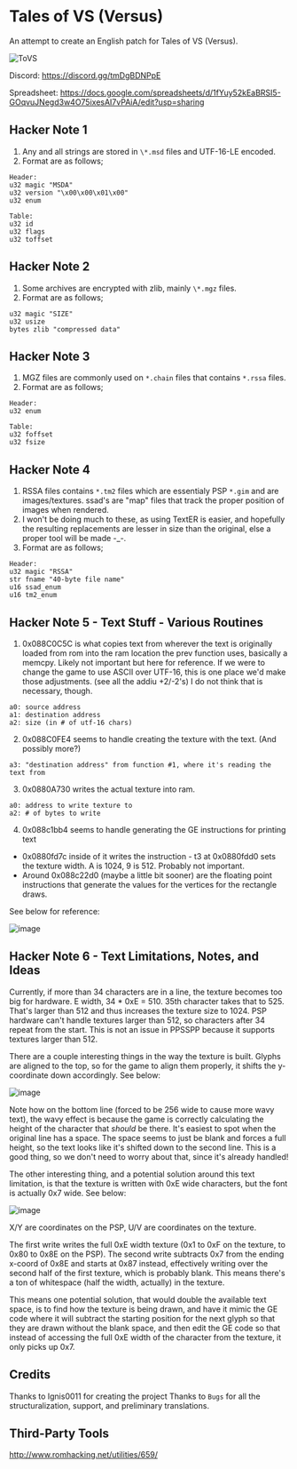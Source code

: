 # Tales of VS (Versus)

An attempt to create an English patch for Tales of VS (Versus).

![ToVS](https://raw.githubusercontent.com/lifebottle/Tales-of-VS/main/docs/proj_logo.png)

Discord: https://discord.gg/tmDgBDNPpE

Spreadsheet: https://docs.google.com/spreadsheets/d/1fYuy52kEaBRSI5-GOqvuJNegd3w4O75ixesAI7vPAiA/edit?usp=sharing

## Hacker Note 1
1. Any and all strings are stored in `\*.msd` files and UTF-16-LE encoded.
2. Format are as follows;

```
Header:
u32 magic "MSDA"
u32 version "\x00\x00\x01\x00"
u32 enum 

Table:
u32 id
u32 flags
u32 toffset
```

## Hacker Note 2
1. Some archives are encrypted with zlib, mainly `\*.mgz` files.
2. Format are as follows;
```
u32 magic "SIZE"
u32 usize
bytes zlib "compressed data"
```

## Hacker Note 3
1. MGZ files are commonly used on `*.chain` files that contains `*.rssa` files.
2. Format are as follows;
```
Header:
u32 enum

Table:
u32 foffset
u32 fsize
```

## Hacker Note 4
1. RSSA files contains `*.tm2` files which are essentialy PSP `*.gim` and are images/textures. ssad's are "map" files that track the proper position of images when rendered.
2. I won't be doing much to these, as using TextER is easier, and hopefully the resulting replacements are lesser in size than the original, else a proper tool will be made -_-.
3. Format are as follows;
```
Header:
u32 magic "RSSA"
str fname "40-byte file name"
u16 ssad_enum
u16 tm2_enum
```

## Hacker Note 5 - Text Stuff - Various Routines
1. 0x088C0C5C is what copies text from wherever the text is originally loaded from rom into the ram location the prev function uses, basically a memcpy. Likely not important but here for reference. If we were to change the game to use ASCII over UTF-16, this is one place we'd make those adjustments. (see all the addiu +2/-2's) I do not think that is necessary, though.
```
a0: source address
a1: destination address
a2: size (in # of utf-16 chars)
```
2. 0x088C0FE4 seems to handle creating the texture with the text. (And possibly more?)
```
a3: "destination address" from function #1, where it's reading the text from
```
3. 0x0880A730 writes the actual texture into ram.
```
a0: address to write texture to
a2: # of bytes to write
```
4. 0x088c1bb4 seems to handle generating the GE instructions for printing text
* 0x0880fd7c inside of it writes the instruction - t3 at 0x0880fdd0 sets the texture width. A is 1024, 9 is 512. Probably not important.
* Around 0x088c22d0 (maybe a little bit sooner) are the floating point instructions that generate the values for the vertices for the rectangle draws.

See below for reference:

![image](https://user-images.githubusercontent.com/6155506/136289026-8ae9c8c1-a28b-4150-9d33-3bbfcb64ea17.png)

## Hacker Note 6 - Text Limitations, Notes, and Ideas
Currently, if more than 34 characters are in a line, the texture becomes too big for hardware. E width, 34 * 0xE = 510. 35th character takes that to 525. That's larger than 512 and thus increases the texture size to 1024. PSP hardware can't handle textures larger than 512, so characters after 34 repeat from the start. This is not an issue in PPSSPP because it supports textures larger than 512.

There are a couple interesting things in the way the texture is built. Glyphs are aligned to the top, so for the game to align them properly, it shifts the y-coordinate down accordingly. See below:

![image](https://user-images.githubusercontent.com/6155506/136292348-ce02bed3-b782-4121-8cc9-fe9ec6313273.png)

Note how on the bottom line (forced to be 256 wide to cause more wavy text), the wavy effect is because the game is correctly calculating the height of the character that *should* be there. It's easiest to spot when the original line has a space. The space seems to just be blank and forces a full height, so the text looks like it's shifted down to the second line. This is a good thing, so we don't need to worry about that, since it's already handled!

The other interesting thing, and a potential solution around this text limitation, is that the texture is written with 0xE wide characters, but the font is actually 0x7 wide. See below:

![image](https://user-images.githubusercontent.com/6155506/136290739-164fea58-ad04-4d57-ad7e-aa7706871d61.png)

X/Y are coordinates on the PSP, U/V are coordinates on the texture.

The first write writes the full 0xE width texture (0x1 to 0xF on the texture, to 0x80 to 0x8E on the PSP). The second write subtracts 0x7 from the ending x-coord of 0x8E and starts at 0x87 instead, effectively writing over the second half of the first texture, which is probably blank. This means there's a ton of whitespace (half the width, actually) in the texture. 

This means one potential solution, that would double the available text space, is to find how the texture is being drawn, and have it mimic the GE code where it will subtract the starting position for the next glyph so that they are drawn without the blank space, and then edit the GE code so that instead of accessing the full 0xE width of the character from the texture, it only picks up 0x7.

## Credits
Thanks to Ignis0011 for creating the project
Thanks to `Bugs` for all the structuralization, support, and preliminary translations.

## Third-Party Tools
http://www.romhacking.net/utilities/659/
